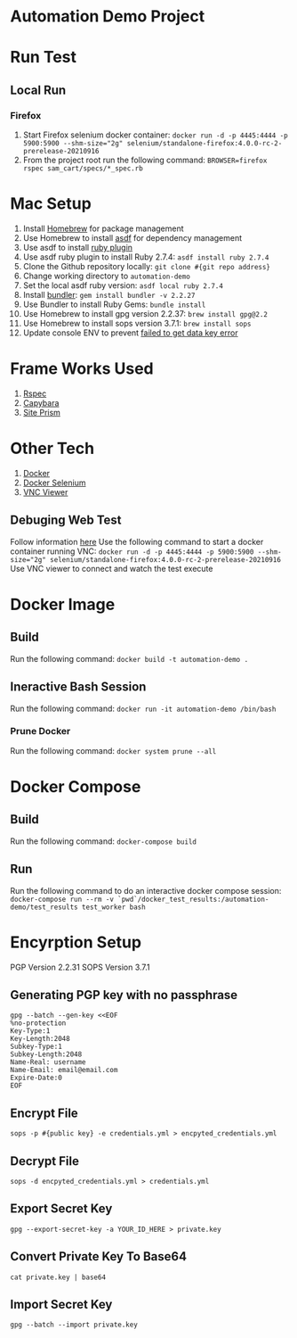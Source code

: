 # Automation Demo Project

# Run Test
## Local Run
### Firefox
1. Start Firefox selenium docker container: `docker run -d -p 4445:4444 -p 5900:5900 --shm-size="2g" selenium/standalone-firefox:4.0.0-rc-2-prerelease-20210916`
2. From the project root run the following command: `BROWSER=firefox rspec sam_cart/specs/*_spec.rb`

# Mac Setup
1. Install [Homebrew](https://brew.sh/) for package management
2. Use Homebrew to install [asdf](https://asdf-vm.com/guide/getting-started.html#_1-install-dependencies) for dependency management
3. Use asdf to install [ruby plugin](https://github.com/asdf-vm/asdf-ruby)
4. Use asdf ruby plugin to install Ruby 2.7.4: `asdf install ruby 2.7.4`
5. Clone the Github repository locally: `git clone #{git repo address}`
6. Change working directory to `automation-demo`
7. Set the local asdf ruby version: `asdf local ruby 2.7.4`
8. Install [bundler](https://bundler.io/): `gem install bundler -v 2.2.27`
9. Use Bundler to install Ruby Gems: `bundle install`
10. Use Homebrew to install gpg version 2.2.37: `brew install gpg@2.2`
11. Use Homebrew to install sops version 3.7.1: `brew install sops`
12. Update console ENV to prevent [failed to get data key error](https://jhooq.com/failed-to-get-the-data-key/)

# Frame Works Used
1. [Rspec](https://rspec.info/documentation/)
2. [Capybara](https://github.com/teamcapybara/capybara)
3. [Site Prism](https://github.com/site-prism/site_prism)

# Other Tech
1. [Docker](https://www.docker.com/)
2. [Docker Selenium](https://github.com/SeleniumHQ/docker-selenium)
3. [VNC Viewer](https://www.realvnc.com/en/connect/download/viewer/)

## Debuging Web Test
Follow information [here](https://github.com/SeleniumHQ/docker-selenium#debugging)
Use the following command to start a docker container running VNC: 
`docker run -d -p 4445:4444 -p 5900:5900 --shm-size="2g" selenium/standalone-firefox:4.0.0-rc-2-prerelease-20210916`
Use VNC viewer to connect and watch the test execute

# Docker Image

## Build
Run the following command: `docker build -t automation-demo .`

## Ineractive Bash Session
Run the following command: `docker run -it automation-demo /bin/bash`

### Prune Docker
Run the following command: `docker system prune --all`

# Docker Compose

## Build
Run the following command: `docker-compose build`

## Run
Run the following command to do an interactive docker compose session: ```docker-compose run --rm -v `pwd`/docker_test_results:/automation-demo/test_results test_worker bash```

# Encyrption Setup
PGP Version 2.2.31
SOPS Version 3.7.1

## Generating PGP key with no passphrase
```
gpg --batch --gen-key <<EOF
%no-protection
Key-Type:1
Key-Length:2048
Subkey-Type:1
Subkey-Length:2048
Name-Real: username
Name-Email: email@email.com
Expire-Date:0
EOF
```
## Encrypt File
`sops -p #{public key} -e credentials.yml > encpyted_credentials.yml`

## Decrypt File
`sops -d encpyted_credentials.yml > credentials.yml`

## Export Secret Key
`gpg --export-secret-key -a YOUR_ID_HERE > private.key`

## Convert Private Key To Base64
`cat private.key | base64`

## Import Secret Key
`gpg --batch --import private.key`
